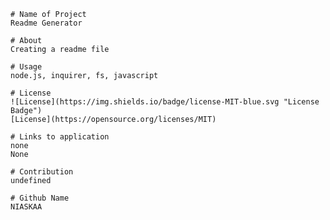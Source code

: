   
    # Name of Project
    Readme Generator

    # About
    Creating a readme file

    # Usage
    node.js, inquirer, fs, javascript

    # License
    ![License](https://img.shields.io/badge/license-MIT-blue.svg "License Badge")
    [License](https://opensource.org/licenses/MIT)

    # Links to application
    none
    None

    # Contribution 
    undefined

    # Github Name
    NIASKAA
    
